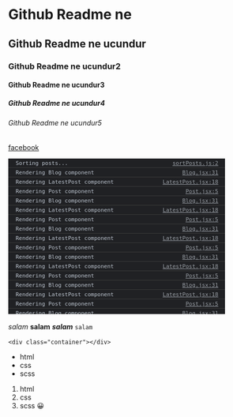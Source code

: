 # Github Readme ne 

## Github Readme ne ucundur

### Github Readme ne ucundur2

#### Github Readme ne ucundur3

##### Github Readme ne ucundur4

###### Github Readme ne ucundur5

[facebook](https://www.facebook.com)

![sekil](usememo4.png)

*salam*  **salam** ***salam***
`salam` 

```
<div class="container"></div>
```


- html
- css
- scss


1. html
2. css
3. scss :grinning: